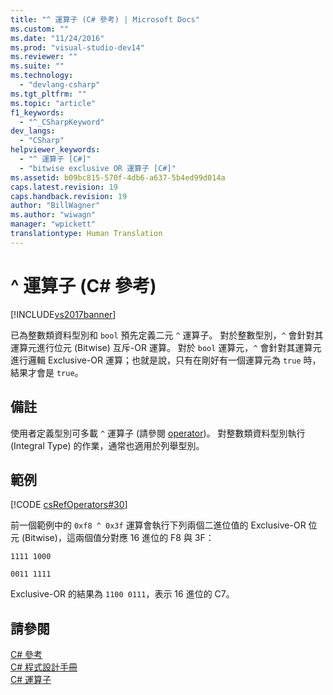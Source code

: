 ```yaml
---
title: "^ 運算子 (C# 參考) | Microsoft Docs"
ms.custom: ""
ms.date: "11/24/2016"
ms.prod: "visual-studio-dev14"
ms.reviewer: ""
ms.suite: ""
ms.technology: 
  - "devlang-csharp"
ms.tgt_pltfrm: ""
ms.topic: "article"
f1_keywords: 
  - "^_CSharpKeyword"
dev_langs: 
  - "CSharp"
helpviewer_keywords: 
  - "^ 運算子 [C#]"
  - "bitwise exclusive OR 運算子 [C#]"
ms.assetid: b09bc815-570f-4db6-a637-5b4ed99d014a
caps.latest.revision: 19
caps.handback.revision: 19
author: "BillWagner"
ms.author: "wiwagn"
manager: "wpickett"
translationtype: Human Translation
---
```

# ^ 運算子 (C# 參考)
[!INCLUDE[vs2017banner](../../../csharp/includes/vs2017banner.md)]

已為整數類資料型別和 `bool` 預先定義二元 `^` 運算子。  對於整數型別，`^` 會針對其運算元進行位元 \(Bitwise\) 互斥\-OR 運算。  對於 `bool` 運算元，`^` 會針對其運算元進行邏輯 Exclusive\-OR 運算；也就是說，只有在剛好有一個運算元為 `true` 時，結果才會是 `true`。  
  
## 備註  
 使用者定義型別可多載 `^` 運算子 \(請參閱 [operator](../../../csharp/language-reference/keywords/operator.md)\)。  對整數類資料型別執行 \(Integral Type\) 的作業，通常也適用於列舉型別。  
  
## 範例  
 [!CODE [csRefOperators#30](../CodeSnippet/VS_Snippets_VBCSharp/csrefOperators#30)]  
  
 前一個範例中的 `0xf8 ^ 0x3f` 運算會執行下列兩個二進位值的 Exclusive\-OR 位元 \(Bitwise\)，這兩個值分對應 16 進位的 F8 與 3F：  
  
 `1111 1000`  
  
 `0011 1111`  
  
 Exclusive\-OR 的結果為 `1100 0111`，表示 16 進位的 C7。  
  
## 請參閱  
 [C\# 參考](../../../csharp/language-reference/index.md)   
 [C\# 程式設計手冊](../../../csharp/programming-guide/index.md)   
 [C\# 運算子](../../../csharp/language-reference/operators/index.md)